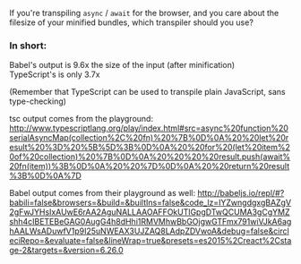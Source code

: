 If you're transpiling `async` / `await` for the browser, and you care about the filesize of your minified bundles,
which transpiler should you use?

### In short:

Babel's output is 9.6x the size of the input (after minification)  
TypeScript's is only 3.7x

(Remember that TypeScript can be used to transpile plain JavaScript, sans type-checking)

tsc output comes from the playground:
http://www.typescriptlang.org/play/index.html#src=async%20function%20serialAsyncMap(collection%2C%20fn)%20%7B%0D%0A%20%20let%20result%20%3D%20%5B%5D%3B%0D%0A%20%20for%20(let%20item%20of%20collection)%20%7B%0D%0A%20%20%20%20result.push(await%20fn(item))%3B%0D%0A%20%20%7D%0D%0A%20%20return%20result%3B%0D%0A%7D

Babel output comes from their playground as well:
http://babeljs.io/repl/#?babili=false&browsers=&build=&builtIns=false&code_lz=IYZwngdgxgBAZgV2gFwJYHsIxAUwE6rAA2AguNALLAAOAFFOkUTlGpgDTwQCUMA3gCgYMZshh4cIBETEBeGAG0AugG4h8dHhi1RMVMhwBbGOjgwGTFmx791wiVJkA6aghAALWsADuwfV1p9I25uNWEAX3UJZAQ8LAdpZDVwoA&debug=false&circleciRepo=&evaluate=false&lineWrap=true&presets=es2015%2Creact%2Cstage-2&targets=&version=6.26.0
